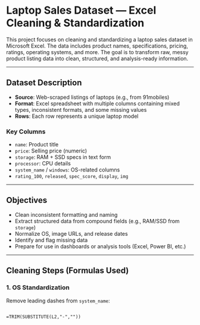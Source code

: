 # Laptop Sales Dataset — Excel Cleaning & Standardization

This project focuses on cleaning and standardizing a laptop sales dataset in Microsoft Excel. The data includes product names, specifications, pricing, ratings, operating systems, and more. The goal is to transform raw, messy product listing data into clean, structured, and analysis-ready information.

---

## Dataset Description

- **Source**: Web-scraped listings of laptops (e.g., from 91mobiles)
- **Format**: Excel spreadsheet with multiple columns containing mixed types, inconsistent formats, and some missing values
- **Rows**: Each row represents a unique laptop model

### Key Columns
- `name`: Product title
- `price`: Selling price (numeric)
- `storage`: RAM + SSD specs in text form
- `processor`: CPU details
- `system_name` / `windows`: OS-related columns
- `rating_100`, `released`, `spec_score`, `display`, `img`

---

## Objectives

- Clean inconsistent formatting and naming
- Extract structured data from compound fields (e.g., RAM/SSD from `storage`)
- Normalize OS, image URLs, and release dates
- Identify and flag missing data
- Prepare for use in dashboards or analysis tools (Excel, Power BI, etc.)

---

## Cleaning Steps (Formulas Used)

### 1. OS Standardization

Remove leading dashes from `system_name`:
```excel

=TRIM(SUBSTITUTE(L2,"-",""))


